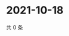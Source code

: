 # 2021-10-18

共 0 条

<!-- BEGIN WEIBO -->
<!-- 最后更新时间 Mon Oct 18 2021 19:11:40 GMT+0800 (China Standard Time) -->

<!-- END WEIBO -->
